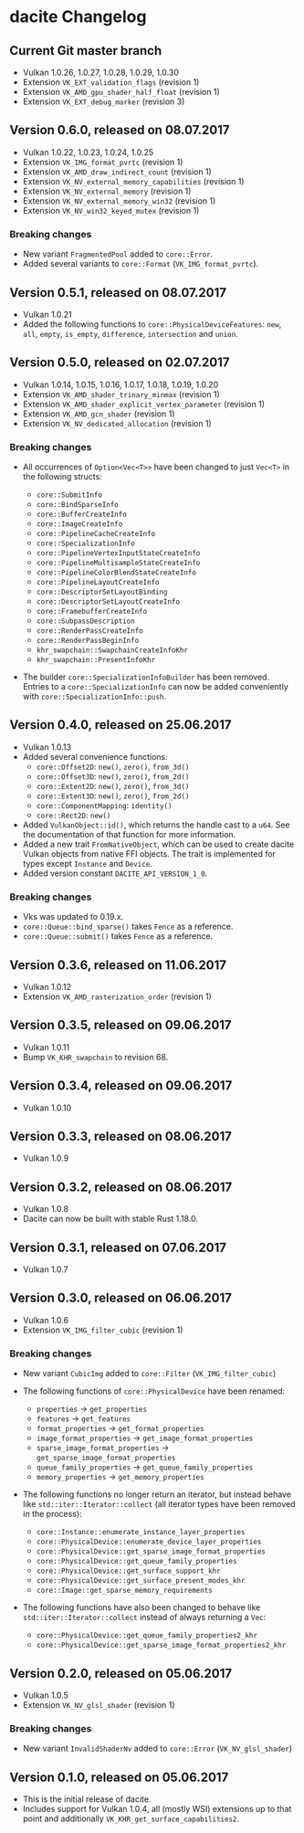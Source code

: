 # dacite Changelog

## Current Git master branch

 - Vulkan 1.0.26, 1.0.27, 1.0.28, 1.0.29, 1.0.30
 - Extension `VK_EXT_validation_flags` (revision 1)
 - Extension `VK_AMD_gpu_shader_half_float` (revision 1)
 - Extension `VK_EXT_debug_marker` (revision 3)


## Version 0.6.0, released on 08.07.2017

 - Vulkan 1.0.22, 1.0.23, 1.0.24, 1.0.25
 - Extension `VK_IMG_format_pvrtc` (revision 1)
 - Extension `VK_AMD_draw_indirect_count` (revision 1)
 - Extension `VK_NV_external_memory_capabilities` (revision 1)
 - Extension `VK_NV_external_memory` (revision 1)
 - Extension `VK_NV_external_memory_win32` (revision 1)
 - Extension `VK_NV_win32_keyed_mutex` (revision 1)

### Breaking changes

 - New variant `FragmentedPool` added to `core::Error`.
 - Added several variants to `core::Format` (`VK_IMG_format_pvrtc`).


## Version 0.5.1, released on 08.07.2017

 - Vulkan 1.0.21
 - Added the following functions to `core::PhysicalDeviceFeatures`: `new`, `all`, `empty`,
   `is_empty`, `difference`, `intersection` and `union`.


## Version 0.5.0, released on 02.07.2017

 - Vulkan 1.0.14, 1.0.15, 1.0.16, 1.0.17, 1.0.18, 1.0.19, 1.0.20
 - Extension `VK_AMD_shader_trinary_minmax` (revision 1)
 - Extension `VK_AMD_shader_explicit_vertex_parameter` (revision 1)
 - Extension `VK_AMD_gcn_shader` (revision 1)
 - Extension `VK_NV_dedicated_allocation` (revision 1)

### Breaking changes

 - All occurrences of `Option<Vec<T>>` have been changed to just `Vec<T>` in the following structs:
   - `core::SubmitInfo`
   - `core::BindSparseInfo`
   - `core::BufferCreateInfo`
   - `core::ImageCreateInfo`
   - `core::PipelineCacheCreateInfo`
   - `core::SpecializationInfo`
   - `core::PipelineVertexInputStateCreateInfo`
   - `core::PipelineMultisampleStateCreateInfo`
   - `core::PipelineColorBlendStateCreateInfo`
   - `core::PipelineLayoutCreateInfo`
   - `core::DescriptorSetLayoutBinding`
   - `core::DescriptorSetLayoutCreateInfo`
   - `core::FramebufferCreateInfo`
   - `core::SubpassDescription`
   - `core::RenderPassCreateInfo`
   - `core::RenderPassBeginInfo`
   - `khr_swapchain::SwapchainCreateInfoKhr`
   - `khr_swapchain::PresentInfoKhr`

 - The builder `core::SpecializationInfoBuilder` has been removed. Entries to a
   `core::SpecializationInfo` can now be added conveniently with `core::SpecializationInfo::push`.


## Version 0.4.0, released on 25.06.2017

 - Vulkan 1.0.13
 - Added several convenience functions:
   - `core::Offset2D`: `new()`, `zero()`, `from_3d()`
   - `core::Offset3D`: `new()`, `zero()`, `from_2d()`
   - `core::Extent2D`: `new()`, `zero()`, `from_3d()`
   - `core::Extent3D`: `new()`, `zero()`, `from_2d()`
   - `core::ComponentMapping`: `identity()`
   - `core::Rect2D`: `new()`
 - Added `VulkanObject::id()`, which returns the handle cast to a `u64`. See the documentation of
   that function for more information.
 - Added a new trait `FromNativeObject`, which can be used to create dacite Vulkan objects from
   native FFI objects. The trait is implemented for types except `Instance` and `Device`.
 - Added version constant `DACITE_API_VERSION_1_0`.

### Breaking changes

 - Vks was updated to 0.19.x.
 - `core::Queue::bind_sparse()` takes `Fence` as a reference.
 - `core::Queue::submit()` takes `Fence` as a reference.


## Version 0.3.6, released on 11.06.2017

 - Vulkan 1.0.12
 - Extension `VK_AMD_rasterization_order` (revision 1)


## Version 0.3.5, released on 09.06.2017

 - Vulkan 1.0.11
 - Bump `VK_KHR_swapchain` to revision 68.


## Version 0.3.4, released on 09.06.2017

 - Vulkan 1.0.10


## Version 0.3.3, released on 08.06.2017

 - Vulkan 1.0.9


## Version 0.3.2, released on 08.06.2017

 - Vulkan 1.0.8
 - Dacite can now be built with stable Rust 1.18.0.


## Version 0.3.1, released on 07.06.2017

 - Vulkan 1.0.7


## Version 0.3.0, released on 06.06.2017

 - Vulkan 1.0.6
 - Extension `VK_IMG_filter_cubic` (revision 1)

### Breaking changes

 - New variant `CubicImg` added to `core::Filter` (`VK_IMG_filter_cubic`)

 - The following functions of `core::PhysicalDevice` have been renamed:
   - `properties` -> `get_properties`
   - `features` -> `get_features`
   - `format_properties` -> `get_format_properties`
   - `image_format_properties` -> `get_image_format_properties`
   - `sparse_image_format_properties` -> `get_sparse_image_format_properties`
   - `queue_family_properties` -> `get_queue_family_properties`
   - `memory_properties` -> `get_memory_properties`

 - The following functions no longer return an iterator, but instead behave like
   `std::iter::Iterator::collect` (all iterator types have been removed in the process):
   - `core::Instance::enumerate_instance_layer_properties`
   - `core::PhysicalDevice::enumerate_device_layer_properties`
   - `core::PhysicalDevice::get_sparse_image_format_properties`
   - `core::PhysicalDevice::get_queue_family_properties`
   - `core::PhysicalDevice::get_surface_support_khr`
   - `core::PhysicalDevice::get_surface_present_modes_khr`
   - `core::Image::get_sparse_memory_requirements`

 - The following functions have also been changed to behave like `std::iter::Iterator::collect`
   instead of always returning a `Vec`:
   - `core::PhysicalDevice::get_queue_family_properties2_khr`
   - `core::PhysicalDevice::get_sparse_image_format_properties2_khr`


## Version 0.2.0, released on 05.06.2017

 - Vulkan 1.0.5
 - Extension `VK_NV_glsl_shader` (revision 1)

### Breaking changes

 - New variant `InvalidShaderNv` added to `core::Error` (`VK_NV_glsl_shader`)


## Version 0.1.0, released on 05.06.2017

 - This is the initial release of dacite.
 - Includes support for Vulkan 1.0.4, all (mostly WSI) extensions up to that point and additionally
   `VK_KHR_get_surface_capabilities2`.
